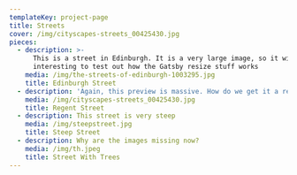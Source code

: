 ```yaml
---
templateKey: project-page
title: Streets
cover: /img/cityscapes-streets_00425430.jpg
pieces:
  - description: >-
      This is a street in Edinburgh. It is a very large image, so it will be
      interesting to test out how the Gatsby resize stuff works
    media: /img/the-streets-of-edinburgh-1003295.jpg
    title: Edinburgh Street
  - description: 'Again, this preview is massive. How do we get it a reasonable size?'
    media: /img/cityscapes-streets_00425430.jpg
    title: Regent Street
  - description: This street is very steep
    media: /img/steepstreet.jpg
    title: Steep Street
  - description: Why are the images missing now?
    media: /img/th.jpeg
    title: Street With Trees
---
```


